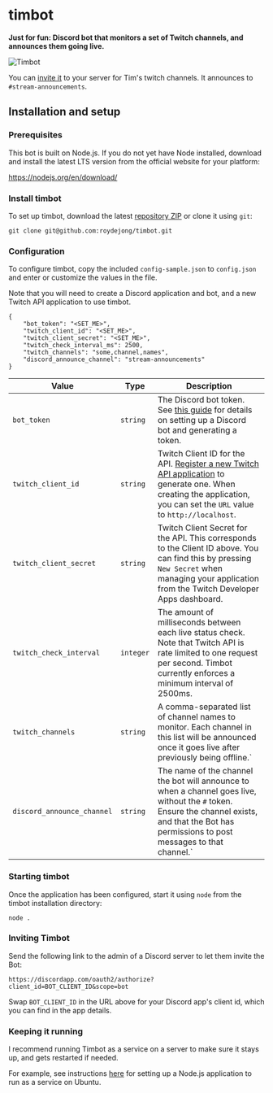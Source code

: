 # timbot
**Just for fun: Discord bot that monitors a set of Twitch channels, and announces them going live.**

![Timbot](https://i.imgur.com/iK299zD.png)

You can [invite it](https://discordapp.com/oauth2/authorize?client_id=411670773330345984&scope=bot) to your server for Tim's twitch channels. It announces to `#stream-announcements`.

## Installation and setup

### Prerequisites

This bot is built on Node.js. If you do not yet have Node installed, download and install the latest LTS version from the official website for your platform:

https://nodejs.org/en/download/

### Install timbot

To set up timbot, download the latest [repository ZIP](https://github.com/roydejong/timbot/archive/master.zip) or clone it using `git`:

    git clone git@github.com:roydejong/timbot.git
   
### Configuration
 
To configure timbot, copy the included `config-sample.json` to `config.json` and enter or customize the values in the file.

Note that you will need to create a Discord application and bot, and a new Twitch API application to use timbot.

    {
        "bot_token": "<SET_ME>",
        "twitch_client_id": "<SET_ME>",
        "twitch_client_secret": "<SET_ME>",
        "twitch_check_interval_ms": 2500,
        "twitch_channels": "some,channel,names",
        "discord_announce_channel": "stream-announcements"
    }

|Value|Type|Description|
|-----|----|-----------|
|`bot_token`|`string`|The Discord bot token. See [this guide](https://github.com/reactiflux/discord-irc/wiki/Creating-a-discord-bot-&-getting-a-token) for details on setting up a Discord bot and generating a token.|
|`twitch_client_id`|`string`|Twitch Client ID for the API. [Register a new Twitch API application](https://dev.twitch.tv/dashboard/apps) to generate one. When creating the application, you can set the `URL` value to `http://localhost`.|
|`twitch_client_secret`|`string`|Twitch Client Secret for the API. This corresponds to the Client ID above. You can find this by pressing `New Secret` when managing your application from the Twitch Developer Apps dashboard.|
|`twitch_check_interval`|`integer`|The amount of milliseconds between each live status check. Note that Twitch API is rate limited to one request per second. Timbot currently enforces a minimum interval of 2500ms.|
|`twitch_channels`|`string`|A comma-separated list of channel names to monitor. Each channel in this list will be announced once it goes live after previously being offline.`|
|`discord_announce_channel`|`string`|The name of the channel the bot will announce to when a channel goes live, without the `#` token. Ensure the channel exists, and that the Bot has permissions to post messages to that channel.` 

### Starting timbot

Once the application has been configured, start it using `node` from the timbot installation directory:

    node .
  
### Inviting Timbot

Send the following link to the admin of a Discord server to let them invite the Bot:

  `https://discordapp.com/oauth2/authorize?client_id=BOT_CLIENT_ID&scope=bot`
  
Swap `BOT_CLIENT_ID` in the URL above for your Discord app's client id, which you can find in the app details.

### Keeping it running

I recommend running Timbot as a service on a server to make sure it stays up, and gets restarted if needed.

For example, see instructions [here](https://hackernoon.com/making-node-js-service-always-alive-on-ubuntu-server-e20c9c0808e4#ae1f) for setting up a Node.js application to run as a service on Ubuntu.
